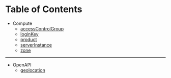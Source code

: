 # Table of Contents

* Compute
  * [accessControlGroup](./compute/accesscontrolgroup/accesscontrolgroup-01.md)
  * [loginKey](./compute/loginkey/loginkey-01.md)
  * [product](./compute/product/product-01.md)
  * [serverInstance](./compute/serverinstance/serverinstance-01.md)
  * [zone](./compute/zone/zone-01.md)
---  
* OpenAPI
  * [geolocation](./openapi/geolocation/geo-1.md)